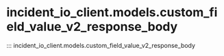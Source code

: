 # incident_io_client.models.custom_field_value_v2_response_body

::: incident_io_client.models.custom_field_value_v2_response_body
